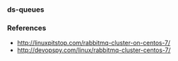 ### ds-queues

### References
* http://linuxpitstop.com/rabbitmq-cluster-on-centos-7/  
* http://devopspy.com/linux/rabbitmq-cluster-centos-7/
